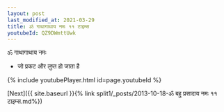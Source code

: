 ```yaml
---
layout: post
last_modified_at: 2021-03-29
title: ॐ गाथागाथाय नमः ११ टाइम्स
youtubeId: QZ9DWmttUwk
---
```

 
 
 ॐ गाथागाथाय नमः  
 
 -  जो प्रकट और लुप्त हो जाता है 
 
  
 
  
 
 
 
 
 
 


{% include youtubePlayer.html id=page.youtubeId %}
 
[Next]({{ site.baseurl }}{% link  split1/_posts/2013-10-18-ॐ बहु प्रसादाय नमः ११ टाइम्स.md%})
 
